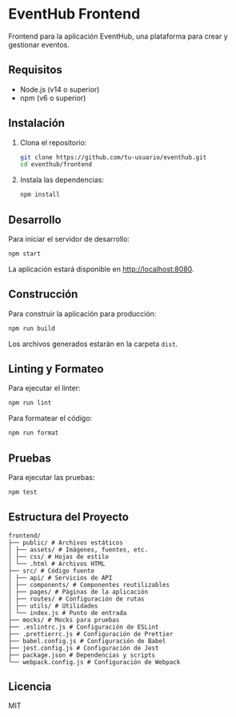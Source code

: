 # EventHub Frontend

Frontend para la aplicación EventHub, una plataforma para crear y gestionar eventos.

## Requisitos

- Node.js (v14 o superior)
- npm (v6 o superior)

## Instalación

1. Clona el repositorio:

   ```bash
   git clone https://github.com/tu-usuario/eventhub.git
   cd eventhub/frontend
   ```

2. Instala las dependencias:
   ```bash
   npm install
   ```

## Desarrollo

Para iniciar el servidor de desarrollo:

```bash
npm start
```

La aplicación estará disponible en [http://localhost:8080](http://localhost:8080).

## Construcción

Para construir la aplicación para producción:

```bash
npm run build
```

Los archivos generados estarán en la carpeta `dist`.

## Linting y Formateo

Para ejecutar el linter:

```bash
npm run lint
```

Para formatear el código:

```bash
npm run format
```

## Pruebas

Para ejecutar las pruebas:

```bash
npm test
```

## Estructura del Proyecto

```
frontend/
├── public/ # Archivos estáticos
│ ├── assets/ # Imágenes, fuentes, etc.
│ ├── css/ # Hojas de estilo
│ └── .html # Archivos HTML
├── src/ # Código fuente
│ ├── api/ # Servicios de API
│ ├── components/ # Componentes reutilizables
│ ├── pages/ # Páginas de la aplicación
│ ├── routes/ # Configuración de rutas
│ ├── utils/ # Utilidades
│ └── index.js # Punto de entrada
├── mocks/ # Mocks para pruebas
├── .eslintrc.js # Configuración de ESLint
├── .prettierrc.js # Configuración de Prettier
├── babel.config.js # Configuración de Babel
├── jest.config.js # Configuración de Jest
├── package.json # Dependencias y scripts
└── webpack.config.js # Configuración de Webpack
```

## Licencia

MIT
